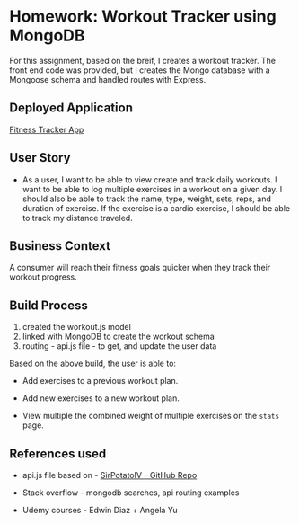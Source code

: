 # Homework: Workout Tracker using MongoDB

For this assignment, based on the breif, I creates a workout tracker. The front end code was provided, but I creates the Mongo database with a Mongoose schema and handled routes with Express.

## Deployed Application

[Fitness Tracker App](https://hidden-forest-59738.herokuapp.com/)

## User Story

* As a user, I want to be able to view create and track daily workouts. I want to be able to log multiple exercises in a workout on a given day. I should also be able to track the name, type, weight, sets, reps, and duration of exercise. If the exercise is a cardio exercise, I should be able to track my distance traveled.

## Business Context

A consumer will reach their fitness goals quicker when they track their workout progress.

## Build Process

1. created the workout.js model
2. linked with MongoDB to create the workout schema
3. routing - api.js file - to get, and update the user data

Based on the above build, the user is able to:

  * Add exercises to a previous workout plan.

  * Add new exercises to a new workout plan.

  * View multiple the combined weight of multiple exercises on the `stats` page.

## References used

* api.js file based on - [SirPotatoIV - GitHub Repo]('https://github.com/SirPotatoIV/fitness-tracker')

* Stack overflow - mongodb searches, api routing examples

* Udemy courses - Edwin Diaz + Angela Yu
